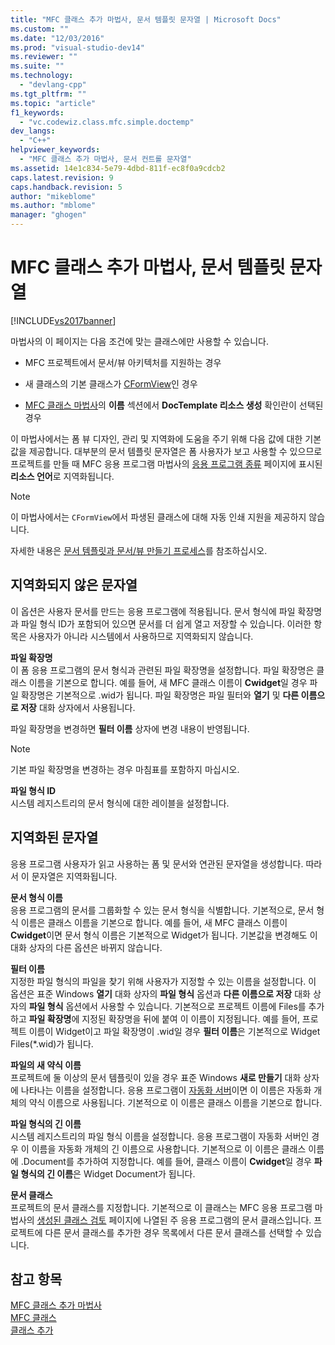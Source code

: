 ```yaml
---
title: "MFC 클래스 추가 마법사, 문서 템플릿 문자열 | Microsoft Docs"
ms.custom: ""
ms.date: "12/03/2016"
ms.prod: "visual-studio-dev14"
ms.reviewer: ""
ms.suite: ""
ms.technology: 
  - "devlang-cpp"
ms.tgt_pltfrm: ""
ms.topic: "article"
f1_keywords: 
  - "vc.codewiz.class.mfc.simple.doctemp"
dev_langs: 
  - "C++"
helpviewer_keywords: 
  - "MFC 클래스 추가 마법사, 문서 컨트롤 문자열"
ms.assetid: 14e1c834-5e79-4dbd-811f-ec8f0a9cdcb2
caps.latest.revision: 9
caps.handback.revision: 5
author: "mikeblome"
ms.author: "mblome"
manager: "ghogen"
---
```

# MFC 클래스 추가 마법사, 문서 템플릿 문자열
[!INCLUDE[vs2017banner](../../assembler/inline/includes/vs2017banner.md)]

마법사의 이 페이지는 다음 조건에 맞는 클래스에만 사용할 수 있습니다.  
  
-   MFC 프로젝트에서 문서\/뷰 아키텍처를 지원하는 경우  
  
-   새 클래스의 기본 클래스가 [CFormView](../../mfc/reference/cformview-class.md)인 경우  
  
-   [MFC 클래스 마법사](../../mfc/reference/mfc-add-class-wizard.md)의 **이름** 섹션에서 **DocTemplate 리소스 생성** 확인란이 선택된 경우  
  
 이 마법사에서는 폼 뷰 디자인, 관리 및 지역화에 도움을 주기 위해 다음 값에 대한 기본값을 제공합니다.  대부분의 문서 템플릿 문자열은 폼 사용자가 보고 사용할 수 있으므로 프로젝트를 만들 때 MFC 응용 프로그램 마법사의 [응용 프로그램 종류](../../mfc/reference/application-type-mfc-application-wizard.md) 페이지에 표시된 **리소스 언어**로 지역화됩니다.  
  
> [!NOTE]
>  이 마법사에서는 `CFormView`에서 파생된 클래스에 대해 자동 인쇄 지원을 제공하지 않습니다.  
  
 자세한 내용은 [문서 템플릿과 문서\/뷰 만들기 프로세스](../../mfc/document-templates-and-the-document-view-creation-process.md)를 참조하십시오.  
  
## 지역화되지 않은 문자열  
 이 옵션은 사용자 문서를 만드는 응용 프로그램에 적용됩니다.  문서 형식에 파일 확장명과 파일 형식 ID가 포함되어 있으면 문서를 더 쉽게 열고 저장할 수 있습니다.  이러한 항목은 사용자가 아니라 시스템에서 사용하므로 지역화되지 않습니다.  
  
 **파일 확장명**  
 이 폼 응용 프로그램의 문서 형식과 관련된 파일 확장명을 설정합니다.  파일 확장명은 클래스 이름을 기본으로 합니다.  예를 들어, 새 MFC 클래스 이름이 **Cwidget**일 경우 파일 확장명은 기본적으로 .wid가 됩니다.  파일 확장명은 파일 필터와 **열기** 및 **다른 이름으로 저장** 대화 상자에서 사용됩니다.  
  
 파일 확장명을 변경하면 **필터 이름** 상자에 변경 내용이 반영됩니다.  
  
> [!NOTE]
>  기본 파일 확장명을 변경하는 경우 마침표를 포함하지 마십시오.  
  
 **파일 형식 ID**  
 시스템 레지스트리의 문서 형식에 대한 레이블을 설정합니다.  
  
## 지역화된 문자열  
 응용 프로그램 사용자가 읽고 사용하는 폼 및 문서와 연관된 문자열을 생성합니다. 따라서 이 문자열은 지역화됩니다.  
  
 **문서 형식 이름**  
 응용 프로그램의 문서를 그룹화할 수 있는 문서 형식을 식별합니다.  기본적으로, 문서 형식 이름은 클래스 이름을 기본으로 합니다.  예를 들어, 새 MFC 클래스 이름이 **Cwidget**이면 문서 형식 이름은 기본적으로 Widget가 됩니다.  기본값을 변경해도 이 대화 상자의 다른 옵션은 바뀌지 않습니다.  
  
 **필터 이름**  
 지정한 파일 형식의 파일을 찾기 위해 사용자가 지정할 수 있는 이름을 설정합니다.  이 옵션은 표준 Windows **열기** 대화 상자의 **파일 형식** 옵션과 **다른 이름으로 저장** 대화 상자의 **파일 형식** 옵션에서 사용할 수 있습니다.  기본적으로 프로젝트 이름에 Files를 추가하고 **파일 확장명**에 지정된 확장명을 뒤에 붙여 이 이름이 지정됩니다.  예를 들어, 프로젝트 이름이 Widget이고 파일 확장명이 .wid일 경우 **필터 이름**은 기본적으로 Widget Files\(\*.wid\)가 됩니다.  
  
 **파일의 새 약식 이름**  
 프로젝트에 둘 이상의 문서 템플릿이 있을 경우 표준 Windows **새로 만들기** 대화 상자에 나타나는 이름을 설정합니다.  응용 프로그램이 [자동화 서버](../../mfc/automation-servers.md)이면 이 이름은 자동화 개체의 약식 이름으로 사용됩니다.  기본적으로 이 이름은 클래스 이름을 기본으로 합니다.  
  
 **파일 형식의 긴 이름**  
 시스템 레지스트리의 파일 형식 이름을 설정합니다.  응용 프로그램이 자동화 서버인 경우 이 이름을 자동화 개체의 긴 이름으로 사용합니다.  기본적으로 이 이름은 클래스 이름에 .Document를 추가하여 지정합니다.  예를 들어, 클래스 이름이 **Cwidget**일 경우 **파일 형식의 긴 이름**은 Widget Document가 됩니다.  
  
 **문서 클래스**  
 프로젝트의 문서 클래스를 지정합니다.  기본적으로 이 클래스는 MFC 응용 프로그램 마법사의 [생성된 클래스 검토](../../mfc/reference/generated-classes-mfc-application-wizard.md) 페이지에 나열된 주 응용 프로그램의 문서 클래스입니다.  프로젝트에 다른 문서 클래스를 추가한 경우 목록에서 다른 문서 클래스를 선택할 수 있습니다.  
  
## 참고 항목  
 [MFC 클래스 추가 마법사](../../mfc/reference/mfc-add-class-wizard.md)   
 [MFC 클래스](../../mfc/reference/adding-an-mfc-class.md)   
 [클래스 추가](../../ide/adding-a-class-visual-cpp.md)